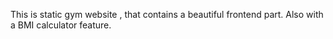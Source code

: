 This is static gym website , that contains a beautiful frontend part.
Also with a BMI calculator feature.